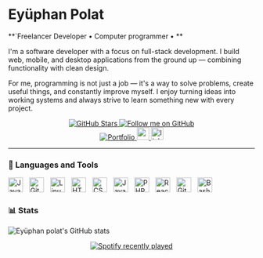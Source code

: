 #  Eyüphan Polat

**`Freelancer Developer • Computer programmer • **

I'm a software developer with a focus on full-stack development. I build web, mobile, and desktop applications from the ground up — combining functionality with clean design.

For me, programming is not just a job — it's a way to solve problems, create useful things, and constantly improve myself. I enjoy turning ideas into working systems and always strive to learn something new with every project.


<div align="center">
  <a href="https://github.com/eyuphanpolat?tab=stars" target="_blank">
  <img src="https://img.shields.io/badge/GitHub%20Stars-yellow?style=for-the-badge&logo=github&logoColor=black" alt="GitHub Stars" />
</a>

<a href="https://github.com/eyuphanpolat?tab=followers" target="_blank">
  <img src="https://img.shields.io/badge/Follow-FFD700?style=for-the-badge&logo=github&logoColor=black" alt="Follow me on GitHub" />
</a>


  <br>
  <a href="https://eyuphanpolat.com.tr/" target="_blank">
  <img src="https://img.shields.io/badge/Visit%20Portfolio-000?style=for-the-badge&logo=internet-explorer&logoColor=white" alt="Portfolio"/>
</a>
  <a href="mailto:eyuphanpolatt@gmail.com" target="_blank">
  <img src="https://img.shields.io/static/v1?message=Gmail&logo=gmail&label=&color=D14836&logoColor=white&labelColor=&style=for-the-badge" height="25" alt="gmail logo" />
</a>
  <a href="https://www.linkedin.com/in/eyuphanpolat" target="_blank">
    <img src="https://img.shields.io/static/v1?message=LinkedIn&logo=linkedin&label=&color=0077B5&logoColor=white&labelColor=&style=for-the-badge" height="25" alt="linkedin logo"  />
  </a>
</p>
</div>

---

### 🧰 Languages and Tools

<img align="left" alt="Java" width="30px" style="padding-right:10px;" src="https://cdn.jsdelivr.net/gh/devicons/devicon/icons/java/java-original.svg"/>



<img align="left" alt="Git" width="30px" style="padding-right:10px;" src="https://cdn.jsdelivr.net/gh/devicons/devicon/icons/git/git-original.svg" />
<img align="left" alt="Linux" width="30px" style="padding-right:10px;" src="https://cdn.jsdelivr.net/gh/devicons/devicon/icons/linux/linux-original.svg" />
<img align="left" alt="HTML" width="30px" style="padding-right:10px;" src="https://cdn.jsdelivr.net/gh/devicons/devicon/icons/html5/html5-plain.svg" />
<img align="left" alt="CSS" width="30px" style="padding-right:10px;" src="https://cdn.jsdelivr.net/gh/devicons/devicon/icons/css3/css3-plain.svg" />
<img align="left" alt="JavaScript" width="30px" style="padding-right:10px;" src="https://cdn.jsdelivr.net/gh/devicons/devicon/icons/javascript/javascript-plain.svg" />
<img align="left" alt="PHP" width="30px" style="padding-right:10px;" src="https://cdn.jsdelivr.net/gh/devicons/devicon/icons/php/php-original.svg" />
<img align="left" alt="React" width="30px" style="padding-right:10px;" src="https://cdn.jsdelivr.net/gh/devicons/devicon/icons/react/react-original.svg" /
<img align="left" alt="C#" width="30px" style="padding-right:10px;" src="https://cdn.jsdelivr.net/gh/devicons/devicon/icons/csharp/csharp-line.svg" />
<img align="left" alt="GitHub" width="30px" style="padding-right:10px;" src="https://cdn.jsdelivr.net/gh/devicons/devicon/icons/github/github-original.svg" />
<img align="left" alt="Bash" width="30px" style="padding-right:10px;" src="https://cdn.jsdelivr.net/gh/devicons/devicon/icons/bash/bash-original.svg" />

<br />

#



### 📊 Stats

![Eyüphan polat's GitHub stats](https://github-readme-stats.vercel.app/api?username=euphanpolat&show_icons=true&theme=gruvbox)

<div align="center">
  <a href="https://open.spotify.com/user/zh177kxrk19anvctnb0c0y1tl">
    <img src="https://spotify-recently-played-readme.vercel.app/api?user=zh177kxrk19anvctnb0c0y1tl&count=5&unique=true" alt="Spotify recently played"  />
  </a>
</div>
